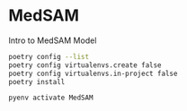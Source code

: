 # MedSAM
Intro to MedSAM Model

```bash
poetry config --list
poetry config virtualenvs.create false
poetry config virtualenvs.in-project false
poetry install

pyenv activate MedSAM
```